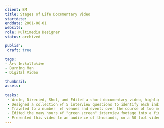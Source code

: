 ```yaml
---
client: BM
title: Stages of Life Documentary Video
startdate: 
enddate: 2001-08-01
website: 
role: Multimedia Designer
status: archived

publish: 
 draft: true

tags:
- Art Installation
- Burning Man
- Digital Video

thumbnail: 
assets: 
  
tasks: 
 - Wrote, Directed, Shot, and Edited a short documentary video, highlighting the different perspectives we humans have on concept of "life stages". 
 - Designed a collection of 5 interview questions to identify each individual's experience in life and ideas on the topic.
 - Traveled to a number  of venues and events over the course of two months to conduct interviews with a diverse population.
 - Edited the many hours of "green screen" interview footage into a final 5 minute short movie.
 - Presented this video to an audience of thousands, on a 50 foot video screen at the Burning Man arts festival.
---
```


